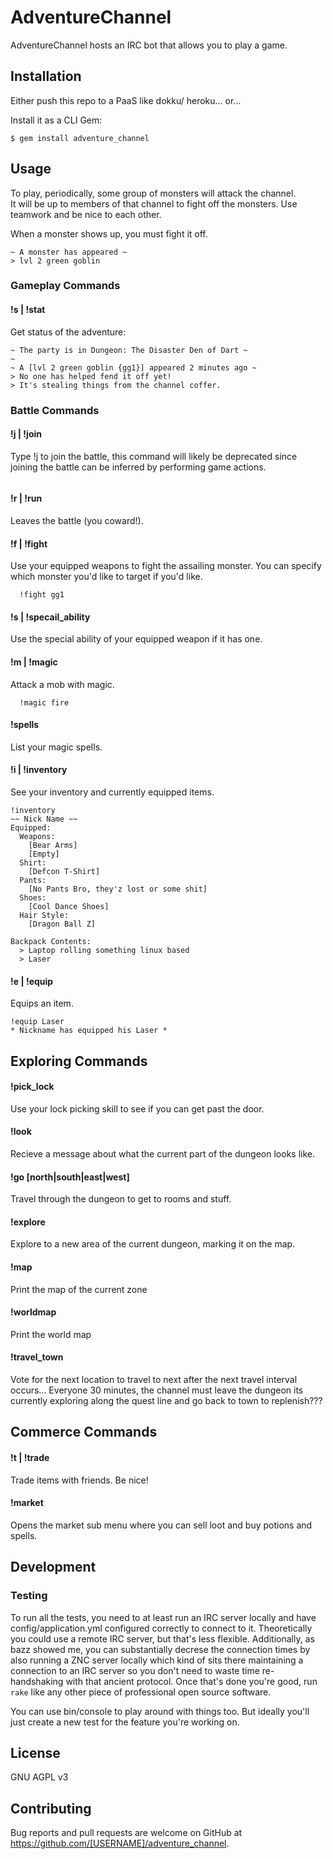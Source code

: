 # AdventureChannel

AdventureChannel hosts an IRC bot that allows you to play a game.  

## Installation

Either push this repo to a PaaS like dokku/ heroku... or...

Install it as a CLI Gem:

    $ gem install adventure_channel

## Usage

To play, periodically, some group of monsters will attack the channel.  
It will be up to members of that channel to fight off the monsters.
Use teamwork and be nice to each other.

When a monster shows up, you must fight it off.  

```
~ A monster has appeared ~
> lvl 2 green goblin
```

### Gameplay Commands

#### !s | !stat

Get status of the adventure:

```
~ The party is in Dungeon: The Disaster Den of Dart ~
~
~ A [lvl 2 green goblin {gg1}] appeared 2 minutes ago ~
> No one has helped fend it off yet!
> It's stealing things from the channel coffer.
```


### Battle Commands

#### !j | !join

Type !j to join the battle, this command will likely be deprecated since joining
the battle can be inferred by performing game actions.  

```
```

#### !r | !run

Leaves the battle (you coward!).  

#### !f | !fight

Use your equipped weapons to fight the assailing monster.  You can specify which monster you'd like to target if you'd like.  

```
  !fight gg1
```

#### !s | !specail_ability

Use the special ability of your equipped weapon if it has one.  

#### !m | !magic

Attack a mob with magic.  

```
  !magic fire
```

#### !spells

List your magic spells.  

#### !i | !inventory

See your inventory and currently equipped items.  

```
!inventory
~~ Nick Name ~~
Equipped:
  Weapons:
    [Bear Arms]
    [Empty]
  Shirt:
    [Defcon T-Shirt]
  Pants:
    [No Pants Bro, they'z lost or some shit]
  Shoes:
    [Cool Dance Shoes]
  Hair Style:
    [Dragon Ball Z]

Backpack Contents:
  > Laptop rolling something linux based
  > Laser
```

#### !e | !equip

Equips an item.

```
!equip Laser
* Nickname has equipped his Laser *
```


## Exploring Commands

#### !pick_lock

Use your lock picking skill to see if you can get past the door.


#### !look

Recieve a message about what the current part of the dungeon looks like.  


#### !go [north|south|east|west]

Travel through the dungeon to get to rooms and stuff.  


#### !explore

Explore to a new area of the current dungeon, marking it on the map.  


#### !map

Print the map of the current zone


#### !worldmap

Print the world map


#### !travel_town

Vote for the next location to travel to next after the next travel interval occurs...
Everyone 30 minutes, the channel must leave the dungeon its currently exploring along the quest line and go back to town to replenish???




## Commerce Commands

#### !t | !trade

Trade items with friends.  Be nice!

#### !market

Opens the market sub menu where you can sell loot and buy potions and spells.  





## Development

### Testing

To run all the tests, you need to at least run an IRC server locally and have config/application.yml configured correctly to connect to it.  Theoretically you could use a remote IRC server, but that's less flexible.  Additionally, as bazz showed me, you can substantially decrese the connection times by also running a ZNC server locally which kind of sits there maintaining a connection to an IRC server so you don't need to waste time re-handshaking with that ancient protocol.  Once that's done you're good, run `rake` like any other piece of professional open source software.  

You can use bin/console to play around with things too.  But ideally you'll just create a new test for the feature you're working on.  

## License

GNU AGPL v3


## Contributing

Bug reports and pull requests are welcome on GitHub at https://github.com/[USERNAME]/adventure_channel.
